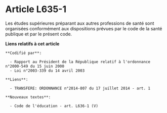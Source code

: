 # Article L635-1

Les études supérieures préparant aux autres professions de santé sont organisées conformément aux dispositions prévues par le
code de la santé publique et par le présent code.

**Liens relatifs à cet article**

	**Codifié par**:

	  - Rapport au Président de la République relatif à l'ordonnance n°2000-549 du 15 juin 2000
	  - Loi n°2003-339 du 14 avril 2003

	**Liens**:

	  - TRANSFERE: ORDONNANCE n°2014-807 du 17 juillet 2014 - art. 1

	**Nouveaux textes**:

	  - Code de l'éducation - art. L636-1 (V)
